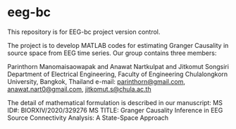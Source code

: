 # eeg-bc
This repository is for EEG-bc project version control.

The project is to develop MATLAB codes for estimating Granger Causality in source space from EEG time series. Our group contains three members:

Parinthorn Manomaisaowapak and Anawat Nartkulpat and Jitkomut Songsiri
Department of Electrical Engineering, Faculty of Engineering
Chulalongkorn University, Bangkok, Thailand 
e-mail: parinthorn@gmail.com, anawat.nart0@gmail.com, jitkomut.s@chula.ac.th
 
The detail of mathematical formulation is described in our manuscript:
MS ID#: BIORXIV/2020/329276
MS TITLE: Granger Causality Inference in EEG Source Connectivity Analysis: A State-Space Approach

